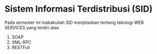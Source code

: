 # Sistem Informasi Terdistribusi (SID)

Pada semester ini makakuliah SID menjelaskan tentang tekologi WEB SERVICES yang terdiri atas

1. SOAP
1. XML-RPC
1. RESTFull 
